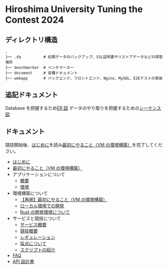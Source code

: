 # Hiroshima University Tuning the Contest 2024

## ディレクトリ構造

```
.
├── .da          # 初期データのバックアップ、SSL証明書やリストアデータなどの保管場所
├── benchmarker  # ベンチマーカー
├── document     # 各種ドキュメント
├── webapp       # バックエンド、フロントエンド、Nginx、MySQL、E2Eテストの実装
```

## 追記ドキュメント

Database を把握するため[ER 図](document/md/design/01_ErFigure.md)
データのやり取りを把握するための[シーケンス図](document/md/design/02_SequenceFigure.md)

## ドキュメント

競技開始後、[はじめに](document/md/start/01_Scenario.md)を読み[最初にやること（VM の環境構築）](document/md/setup/01_Start.md)を完了してください。

- [はじめに](document/md/start/01_Scenario.md)
- [最初にやること（VM の環境構築）](document/md/setup/01_Start.md)
- アプリケーションについて
  - [概要](document/md/app/01_Service.md)
  - [環境](document/md/app/02_Environment.md)
- 環境構築について
  - [【再掲】最初にやること（VM の環境構築）](document/md/setup/01_Start.md)
  - [ローカル環境での開発](document/md/setup/02_Local.md)
  - [Rust の開発環境について](document/md/setup/03_Rust.md)
- サービスと競技について
  - [サービス概要](document/md/app/01_Service.md)
  - [競技概要](document/md/rules/01_Contest.md)
  - [レギュレーション](document/md/rules/02_Regulation.md)
  - [採点について](document/md/rules/03_Scoring.md)
  - [スクリプトの紹介](document/md/app/03_Scripts.md)
- [FAQ](document/md/01_FAQ.md)
- [API 設計書](document/api-specs/openapi.yaml)

<!-- このディレクトリに含まれる画像の利用条件は、Adobe Stock サービスの規約に準じます。
詳細は以下のページをご参照ください。
https://stock.adobe.com/jp/license-terms -->
